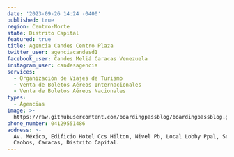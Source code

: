 ```yaml
---
date: '2023-09-26 14:24 -0400'
published: true
region: Centro-Norte
state: Distrito Capital
featured: true
title: Agencia Candes Centro Plaza
twitter_user: agenciacandesd1
facebook_user: Candes Meliá Caracas Venezuela
instagram_user: candesagencia
services:
  - Organización de Viajes de Turismo
  - Venta de Boletos Aéreos Internacionales
  - Venta de Boletos Aéreos Nacionales
types:
  - Agencias
image: >-
  https://raw.githubusercontent.com/boardingpassblog/boardingpassblog.github.io/main/assets/images/candes1.jpg
phone_number: 04129551486
address: >-
  Av. México, Edificio Hotel Ccs Hilton, Nivel Pb, Local Lobby Ppal, Sector Los
  Caobos, Caracas, Distrito Capital.
---
```


